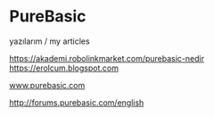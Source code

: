 # PureBasic
yazılarım / my articles

https://akademi.robolinkmarket.com/purebasic-nedir
https://erolcum.blogspot.com

www.purebasic.com

http://forums.purebasic.com/english





